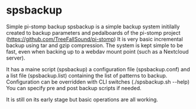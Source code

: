 # spsbackup
Simple pi-stomp backup
spsbackup is a simple backup system initilally created to backup parameters and pedalboards of the pi-stomp project (https://github.com/TreeFallSound/pi-stomp)
It is very basic incremental backup using tar and gzip compression.
The system is kept simple to be fast, even when backing up to a webdav mount point (such as a Nextcloud server).

It has a maine script (spsbackup) a configuration file (spsbackup.conf) and a list file (spsbackup.list) containing the list of patterns to backup.
Configuration can be overridden with CLI switches (./spsbackup.sh --help)
You can specify pre and post backup scripts if needed.

It is still on its early stage but basic operations are all working.
